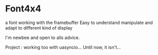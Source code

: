# Font4x4
a font working with the framebuffer
Easy to understand manipulate and adapt to different kind of display

I'm newbee and open to alls advice.

Project : working too with uasyncio... Until now, it isn't...
